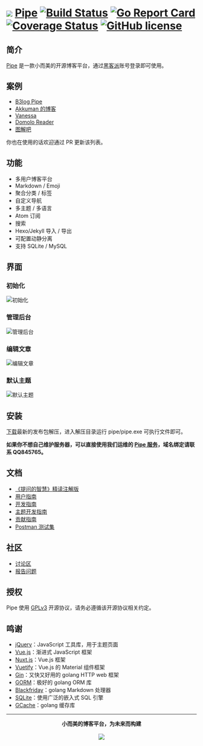 # <img src="https://user-images.githubusercontent.com/873584/33324159-c3ea5050-d489-11e7-9f4b-75ee806a7538.png"> [Pipe](https://github.com/b3log/pipe) [![Build Status](https://img.shields.io/travis/b3log/pipe.svg?style=flat)](https://travis-ci.org/b3log/pipe) [![Go Report Card](https://goreportcard.com/badge/github.com/b3log/pipe)](https://goreportcard.com/report/github.com/b3log/pipe) [![Coverage Status](https://coveralls.io/repos/github/b3log/pipe/badge.svg?branch=master)](https://coveralls.io/github/b3log/pipe?branch=master) [![GitHub license](https://img.shields.io/github/license/b3log/pipe.svg)](https://github.com/b3log/pipe/blob/master/LICENSE)

## 简介

[Pipe](https://github.com/b3log/pipe) 是一款小而美的开源博客平台，通过[黑客派](https://hacpai.com)账号登录即可使用。

## 案例

* [B3log Pipe](http://pipe.b3log.org)
* [Akkuman 的博客](http://o0o.pub)
* [Vanessa](http://vanessa.b3log.org)
* [Domolo Reader](http://www.domolo.com)
* [图解吧](http://tujie8.net)

你也在使用的话欢迎通过 PR 更新该列表。

## 功能

* 多用户博客平台
* Markdown / Emoji
* 聚合分类 / 标签
* 自定义导航
* 多主题 / 多语言
* Atom 订阅
* 搜索
* Hexo/Jekyll 导入 / 导出
* 可配置动静分离
* 支持 SQLite / MySQL

## 界面

### 初始化

![初始化](https://user-images.githubusercontent.com/873584/34195698-e860c0c4-e599-11e7-9d4f-32307712324d.jpg)

### 管理后台

![管理后台](https://user-images.githubusercontent.com/873584/34195907-b390adf4-e59a-11e7-8ef7-97f8393c770d.jpg)

### 编辑文章

![编辑文章](https://user-images.githubusercontent.com/873584/34195873-975c07dc-e59a-11e7-83ca-c07272c5933c.jpg)

### 默认主题

![默认主题](https://user-images.githubusercontent.com/873584/34195948-d2b0106c-e59a-11e7-922d-b85e7a172eef.jpg)

## 安装

[下载](https://pan.baidu.com/s/1jHPtHLO)最新的发布包解压，进入解压目录运行 pipe/pipe.exe 可执行文件即可。

**如果你不想自己维护服务器，可以直接使用我们运维的 [Pipe 服务](http://pipe.b3log.org)，域名绑定请联系 QQ845765。**

## 文档

* [《提问的智慧》精读注解版](https://hacpai.com/article/1536377163156)
* [用户指南](https://hacpai.com/article/1513761942333)
* [开发指南](https://hacpai.com/article/1533965022328)
* [主题开发指南](https://hacpai.com/article/1512550354920)
* [贡献指南](https://github.com/b3log/pipe/blob/master/CONTRIBUTING.md)
* [Postman 测试集](https://www.getpostman.com/collections/900ddef64ad0e60479a6)

## 社区

* [讨论区](https://hacpai.com/tag/Pipe)
* [报告问题](https://github.com/b3log/pipe/issues/new)

## 授权

Pipe 使用 [GPLv3](https://www.gnu.org/licenses/gpl-3.0.txt) 开源协议，请务必遵循该开源协议相关约定。

## 鸣谢

* [jQuery](https://github.com/jquery/jquery)：JavaScript 工具库，用于主题页面
* [Vue.js](https://github.com/vuejs/vue)：渐进式 JavaScript 框架
* [Nuxt.js](https://github.com/nuxt/nuxt.js)：Vue.js 框架
* [Vuetify](https://github.com/vanessa219/vuetify)：Vue.js 的 Material 组件框架
* [Gin](https://github.com/gin-gonic/gin)：又快又好用的 golang HTTP web 框架
* [GORM](https://github.com/jinzhu/gorm)：极好的 golang ORM 库
* [Blackfriday](github.com/russross/blackfriday)：golang Markdown 处理器
* [SQLite](https://www.sqlite.org)：使用广泛的嵌入式 SQL 引擎
* [GCache](https://github.com/bluele/gcache)：golang 缓存库

----

<p align = "center">
<strong>小而美的博客平台，为未来而构建</strong>
<br><br>
<img src="https://user-images.githubusercontent.com/873584/33324033-441773da-d489-11e7-8d39-78abbeb563f0.png">
</p>
